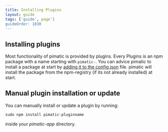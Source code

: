 ```yaml
---
title: Installing Plugins
layout: guide
tags: ['guide', page']
guideOrder: 1030
---
```


Installing plugins
------------
Most functionality of pimatic is provided by plugins. Every Plugins is an npm package with a name
starting with `pimatic-`. You can advice pimatic to install a package at start by [adding it to the 
config.json](http://www.pimatic.org/guide/getting-started/configuration/#the-_plugins_-section) 
file. pimatic will install the package from the npm-registry (if its not already 
installed) at start.

Manual plugin installation or update
-----------------------
You can manually install or update a plugin by running:

    sudo npm install pimatic-pluginname

inside your _pimatic-app_ directory.